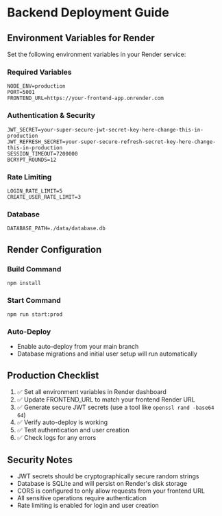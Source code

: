 # Backend Deployment Guide

## Environment Variables for Render

Set the following environment variables in your Render service:

### Required Variables
```
NODE_ENV=production
PORT=5001
FRONTEND_URL=https://your-frontend-app.onrender.com
```

### Authentication & Security
```
JWT_SECRET=your-super-secure-jwt-secret-key-here-change-this-in-production
JWT_REFRESH_SECRET=your-super-secure-refresh-secret-key-here-change-this-in-production
SESSION_TIMEOUT=7200000
BCRYPT_ROUNDS=12
```

### Rate Limiting
```
LOGIN_RATE_LIMIT=5
CREATE_USER_RATE_LIMIT=3
```

### Database
```
DATABASE_PATH=./data/database.db
```

## Render Configuration

### Build Command
```
npm install
```

### Start Command
```
npm run start:prod
```

### Auto-Deploy
- Enable auto-deploy from your main branch
- Database migrations and initial user setup will run automatically

## Production Checklist

1. ✅ Set all environment variables in Render dashboard
2. ✅ Update FRONTEND_URL to match your frontend Render URL
3. ✅ Generate secure JWT secrets (use a tool like `openssl rand -base64 64`)
4. ✅ Verify auto-deploy is working
5. ✅ Test authentication and user creation
6. ✅ Check logs for any errors

## Security Notes

- JWT secrets should be cryptographically secure random strings
- Database is SQLite and will persist on Render's disk storage
- CORS is configured to only allow requests from your frontend URL
- All sensitive operations require authentication
- Rate limiting is enabled for login and user creation 